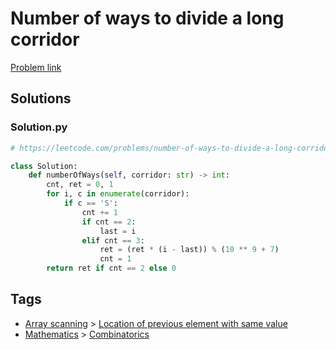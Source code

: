 # Number of ways to divide a long corridor

[Problem link](https://leetcode.com/problems/number-of-ways-to-divide-a-long-corridor/)

## Solutions


### Solution.py
```py
# https://leetcode.com/problems/number-of-ways-to-divide-a-long-corridor/

class Solution:
    def numberOfWays(self, corridor: str) -> int:
        cnt, ret = 0, 1
        for i, c in enumerate(corridor):
            if c == 'S':
                cnt += 1
                if cnt == 2:
                    last = i
                elif cnt == 3:
                    ret = (ret * (i - last)) % (10 ** 9 + 7)
                    cnt = 1
        return ret if cnt == 2 else 0
```
## Tags

* [Array scanning](/Collections/array-scanning.md#array-scanning) > [Location of previous element with same value](/Collections/array-scanning.md#location-of-previous-element-with-same-value)
* [Mathematics](/Collections/mathematics.md#mathematics) > [Combinatorics](/Collections/mathematics.md#combinatorics)
